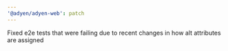 ```yaml
---
'@adyen/adyen-web': patch
---
```


Fixed e2e tests that were failing due to recent changes in how alt attributes are assigned
